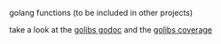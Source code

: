 
golang functions (to be included in other projects)

take a look at the 
[golibs godoc](http://simonwaldherr.github.io/golibs/godoc/pkg/simonwaldherr.de/go/golibs.html) 
and the 
[golibs coverage](http://simonwaldherr.github.io/golibs/coverage/coverage.html) 
